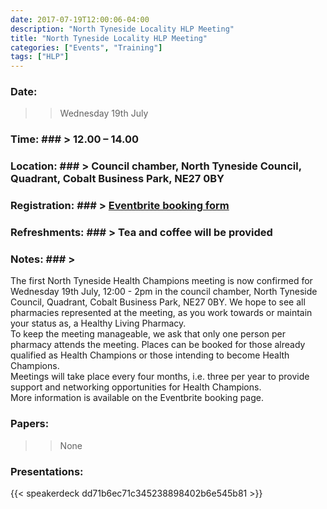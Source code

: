 ```yaml
---
date: 2017-07-19T12:00:06-04:00
description: "North Tyneside Locality HLP Meeting"
title: "North Tyneside Locality HLP Meeting"
categories: ["Events", "Training"]
tags: ["HLP"]
---
```


### Date:

>> Wednesday 19th July

### Time: ### > 12.00 – 14.00

### Location: ### > Council chamber, North Tyneside Council, Quadrant, Cobalt Business Park, NE27 0BY

### Registration: ### > [Eventbrite booking form](https://www.eventbrite.co.uk/e/north-tyneside-health-champion-meeting-tickets-35539642026)

### Refreshments: ### > Tea and coffee will be provided

### Notes: ### >

The first North Tyneside Health Champions meeting is now confirmed for Wednesday 19th July, 12:00 - 2pm in the council chamber, North Tyneside Council, Quadrant, Cobalt Business Park, NE27 0BY. We hope to see all pharmacies represented at the meeting, as you work towards or maintain your status as, a Healthy Living Pharmacy.<br>
To keep the meeting manageable, we ask that only one person per pharmacy attends the meeting. Places can be booked for those already qualified as Health Champions or those intending to become Health Champions.<br>
Meetings will take place every four months, i.e. three per year to provide support and networking opportunities for Health Champions.<br>
More information is available on the Eventbrite booking page.

### Papers:  ### 

>> None

### Presentations:  ###

{{< speakerdeck dd71b6ec71c345238898402b6e545b81 >}}
